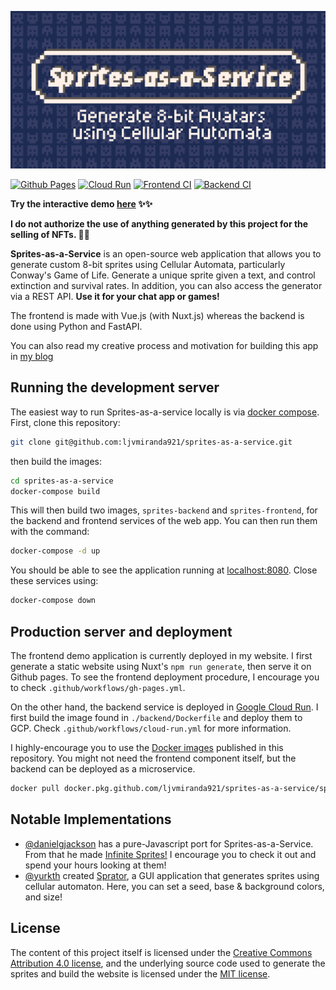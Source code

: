 ![](frontend/static/header.png)

[![Github Pages](https://github.com/ljvmiranda921/sprites-as-a-service/workflows/Github%20Pages/badge.svg)](https://github.com/ljvmiranda921/sprites-as-a-service/actions?query=workflow%3A%22Github+Pages%22)
[![Cloud Run](https://github.com/ljvmiranda921/sprites-as-a-service/workflows/Cloud%20Run/badge.svg)](https://github.com/ljvmiranda921/sprites-as-a-service/actions?query=workflow%3A%22Cloud+Run%22)
[![Frontend CI](https://github.com/ljvmiranda921/sprites-as-a-service/workflows/Frontend%20CI/badge.svg)](https://github.com/ljvmiranda921/sprites-as-a-service/actions?query=workflow%3A%22Frontend+CI%22)
[![Backend CI](https://github.com/ljvmiranda921/sprites-as-a-service/workflows/Backend%20CI/badge.svg)](https://github.com/ljvmiranda921/sprites-as-a-service/actions?query=workflow%3A%22Backend+CI%22)

**Try the interactive demo [here](https://ljvmiranda921.github.io/sprites-as-a-service) :sparkles::sparkles:**

**I do not authorize the use of anything generated by this project for the selling of NFTs. 🙅‍❌**

**Sprites-as-a-Service** is an open-source web application that allows you to
generate custom 8-bit sprites using Cellular Automata, particularly Conway's
Game of Life. Generate a unique sprite given a text, and control extinction and
survival rates. In addition, you can also access the generator via a REST API.
**Use it for your chat app or games!**

The frontend is made with Vue.js (with Nuxt.js) whereas the backend is done
using Python and FastAPI.

You can also read my creative process and motivation for building this app in [my blog](https://ljvmiranda921.github.io/projects/2020/03/31/cellular-sprites/)

## Running the development server 

The easiest way to run Sprites-as-a-service locally is via [docker
compose](https://docs.docker.com/compose/). First, clone this repository:

```sh
git clone git@github.com:ljvmiranda921/sprites-as-a-service.git
```

then build the images:

```sh
cd sprites-as-a-service
docker-compose build
```

This will then build two images, `sprites-backend` and `sprites-frontend`, for
the backend and frontend services of the web app. You can then run them with
the command:

```sh
docker-compose -d up
```

You should be able to see the application running at
[localhost:8080](localhost:8080). Close these services using:

```sh
docker-compose down
```

## Production server and deployment

The frontend demo application is currently deployed in my website. I first
generate a static website using Nuxt's `npm run generate`, then serve it on
Github pages. To see the frontend deployment procedure, I encourage you to
check `.github/workflows/gh-pages.yml`.

On the other hand, the backend service is deployed in [Google Cloud
Run](https://cloud.google.com/run/). I first build the image found in
`./backend/Dockerfile` and deploy them to GCP. Check
`.github/workflows/cloud-run.yml` for more information.

I highly-encourage you to use the [Docker
images](https://github.com/ljvmiranda921/sprites-as-a-service/packages)
published in this repository. You might not need the frontend component itself,
but the backend can be deployed as a microservice. 

```sh
docker pull docker.pkg.github.com/ljvmiranda921/sprites-as-a-service/sprites-backend:latest
```

## Notable Implementations

- [@danielgjackson](https://github.com/danielgjackson) has a pure-Javascript port for Sprites-as-a-Service. From that he made [Infinite Sprites!](https://danielgjackson.github.io/sprite/infinite.html) I encourage you to check it out and spend your hours looking at them!
- [@yurkth](https://github.com/yurkth) created [Sprator](https://github.com/yurkth/sprator), a GUI application that generates sprites using cellular automaton. Here, you can set a seed, base & background colors, and size!

## License

The content of this project itself is licensed under the [Creative Commons
Attribution 4.0 license](https://creativecommons.org/licenses/by/4.0/deed.ast), and the underlying source code used to generate the
sprites and build the website is licensed under the [MIT license](https://github.com/ljvmiranda921/sprites-as-a-service/blob/master/LICENSE).
